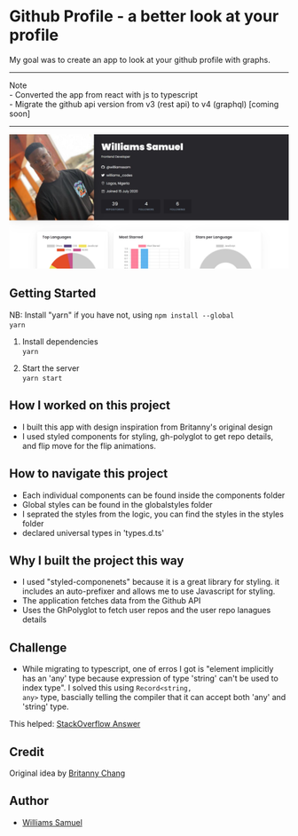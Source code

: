# Github Profile - a better look at your profile

My goal was to create an app to look at your github profile with graphs.

<hr>
Note <br>
-  Converted the app from react with js to typescript <br>
- Migrate the github api version from v3 (rest api) to v4 (graphql) [coming soon]
<hr>

![](screenshot.png)

## Getting Started

NB: Install "yarn" if you have not, using
<code>npm install --global yarn</code>

1. Install dependencies <br>
   <code>yarn</code>

2. Start the server <br>
   <code>yarn start</code>

## How I worked on this project

-  I built this app with design inspiration from Britanny's original design
-  I used styled components for styling, gh-polyglot to get repo details, and flip move for the flip animations.

## How to navigate this project

-  Each individual components can be found inside the components folder
-  Global styles can be found in the globalstyles folder
-  I seprated the styles from the logic, you can find the styles in the styles folder
-  declared universal types in 'types.d.ts'

## Why I built the project this way

-  I used "styled-componenets" because it is a great library for styling. it includes an auto-prefixer and allows me to use Javascript for styling.
-  The application fetches data from the Github API
-  Uses the GhPolyglot to fetch user repos and the user repo lanagues details

## Challenge

-  While migrating to typescript, one of erros I got is "element implicitly has an 'any' type because expression of type 'string' can't be used to index type". I solved this using <code>Record<string, any></code> type, bascially telling the compiler that it can accept both 'any' and 'string' type.

This helped: [StackOverflow Answer](https://stackoverflow.com/questions/57086672/element-implicitly-has-an-any-type-because-expression-of-type-string-cant-b)

## Credit

Original idea by [Britanny Chang](https://github.com/bchiang7/octoprofile)

## Author

-  [Williams Samuel](https://williamssam.netlify.app/)
